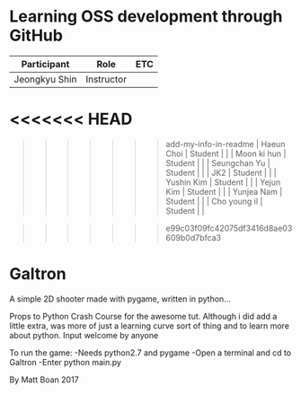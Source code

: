 # Learning OSS development through GitHub

| Participant   | Role       | ETC |
|---------------|------------|-----|
| Jeongkyu Shin | Instructor |     |
<<<<<<< HEAD
=======
>>>>>>> add-my-info-in-readme
| Haeun Choi    | Student    |     |
| Moon ki hun   | Student    |     |
| Seungchan Yu  | Student    |     |
| JK2           | Student    |     |
| Yushin Kim    | Student    |     |
| Yejun Kim     | Student    |     |
| Yunjea Nam    | Student    |     |
| Cho young il  | Student    |     |

>>>>>>> e99c03f09fc42075df3416d8ae03609b0d7bfca3

# Galtron
A simple 2D shooter made with pygame, written in python...

Props to Python Crash Course for the awesome tut. Although i did add a little extra, was more of just a learning curve sort of thing and to learn more about python. Input welcome by anyone

To run the game:
	-Needs python2.7 and pygame
	-Open a terminal and cd to Galtron
	-Enter python main.py

By Matt Boan 2017
